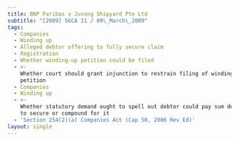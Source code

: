 ```yaml
---
title: BNP Paribas v Jurong Shipyard Pte Ltd
subtitle: "[2009] SGCA 11 / 09\_March\_2009"
tags:
  - Companies
  - Winding up
  - Alleged debtor offering to fully secure claim
  - Registration
  - Whether winding-up petition could be filed
  - >-
    Whether court should grant injunction to restrain filing of winding-up
    petition
  - Companies
  - Winding up
  - >-
    Whether statutory demand ought to spell out debtor could pay sum demanded or
    to secure or compound for it
  - 'Section 254(2)(a) Companies Act (Cap 50, 2006 Rev Ed)'
layout: single
---
```


